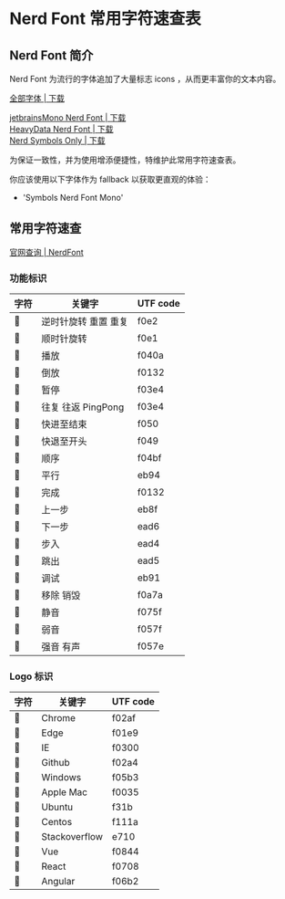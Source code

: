 # Nerd Font 常用字符速查表

## Nerd Font 简介

Nerd Font 为流行的字体追加了大量标志 icons ，从而更丰富你的文本内容。

[全部字体 | 下载][nerd-font-download-all]

[jetbrainsMono Nerd Font | 下载][nerd-font-download-jetbrainsMono]  
[HeavyData Nerd Font | 下载][nerd-font-download-HeavyData]  
[Nerd Symbols Only | 下载][nerd-font-download-symbols]

为保证一致性，并为使用增添便捷性，特维护此常用字符速查表。

你应该使用以下字体作为 fallback 以获取更直观的体验：

- 'Symbols Nerd Font Mono'

## 常用字符速查

[官网查询 | NerdFont][nerd-font-cheat-sheet]

### 功能标识

| 字符 | 关键字               | UTF code |
| ---- | -------------------- | -------- |
|     | 逆时针旋转 重置 重复 | f0e2     |
|     | 顺时针旋转           | f0e1     |
| 󰐊    | 播放                 | f040a    |
| 󰓕    | 倒放                 | f0132    |
| 󰏤    | 暂停                 | f03e4    |
| 󱞳    | 往复 往返 PingPong   | f03e4    |
|     | 快进至结束           | f050     |
|     | 快退至开头           | f049     |
| 󰒿    | 顺序                 | f04bf    |
|     | 平行                 | eb94     |
| 󰄲    | 完成                 | f0132    |
|     | 上一步               | eb8f     |
|     | 下一步               | ead6     |
|     | 步入                 | ead4     |
|     | 跳出                 | ead5     |
|     | 调试                 | eb91     |
| 󰩺    | 移除 销毁            | f0a7a    |
|     | 静音                 | f075f    |
| 󰖀    | 弱音                 | f057f    |
| 󰕾    | 强音 有声            | f057e    |

### Logo 标识

| 字符 | 关键字        | UTF code |
| ---- | ------------- | -------- |
| 󰊯    | Chrome        | f02af    |
| 󰇩    | Edge          | f01e9    |
| 󰌀    | IE            | f0300    |
| 󰊤    | Github        | f02a4    |
| 󰖳    | Windows       | f05b3    |
| 󰀵    | Apple Mac     | f0035    |
|     | Ubuntu        | f31b     |
| 󱄚    | Centos        | f111a    |
|     | Stackoverflow | e710     |
| 󰡄    | Vue           | f0844    |
| 󰜈    | React         | f0708    |
| 󰚲    | Angular       | f06b2    |

[nerd-font-download-all]: https://www.nerdfonts.com/font-downloads
[nerd-font-download-jetbrainsMono]: https://github.com/ryanoasis/nerd-fonts/releases/download/v3.0.2/JetBrainsMono.zip
[nerd-font-download-HeavyData]: https://github.com/ryanoasis/nerd-fonts/releases/download/v3.0.2/HeavyData.zip
[nerd-font-download-symbols]: https://github.com/ryanoasis/nerd-fonts/releases/download/v3.0.2/NerdFontsSymbolsOnly.zip
[nerd-font-cheat-sheet]: https://www.nerdfonts.com/cheat-sheet
